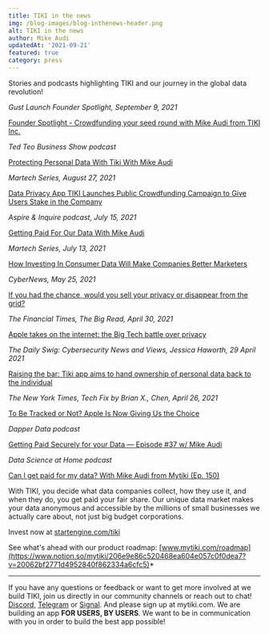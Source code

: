 ```yaml
---
title: TIKI in the news
img: /blog-images/blog-inthenews-header.png
alt: TIKI in the news
author: Mike Audi
updatedAt: '2021-09-21'
featured: true
category: press
--- 
```


Stories and podcasts highlighting TIKI and our journey in the global data revolution!

*Gust Launch Founder Spotlight, September 9, 2021*

[Founder Spotlight - Crowdfunding your seed round with Mike Audi from TIKI Inc.](https://gust.com/launch/blog/crowdfunding-your-seed-round-mike-audi-tiki)

*Ted Teo Business Show podcast*

[Protecting Personal Data With Tiki With Mike Audi](https://tedteo.com/protecting-personal-data-with-tiki-with-mike-audi/)

*Martech Series, August 27, 2021*

[Data Privacy App TIKI Launches Public Crowdfunding Campaign to Give Users Stake in the Company](https://martechseries.com/analytics/data-management-platforms/privacy-and-regulations/data-privacy-app-tiki-launches-public-crowdfunding-campaign/?fbclid=IwAR2eehWRtAexjHvCBX-faMS5Yr7H--o5kM3e1n4RXz1IdFsvCgeIuOCCzu0)

*Aspire & Inquire podcast, July 15, 2021*

[Getting Paid For Our Data With Mike Audi](https://aspireandinquire.com/podcast/54-getting-paid-for-our-data-with-mike-audi)

*Martech Series, July 13, 2021*

[How Investing In Consumer Data Will Make Companies Better Marketers](https://martechseries.com/mts-insights/guest-authors/investing-consumer-data-will-make-companies-better-marketers)

*CyberNews, May 25, 2021*

[If you had the chance, would you sell your privacy or disappear from the grid?](https://cybernews.com/privacy/if-you-had-the-chance-would-you-sell-your-privacy-or-disappear-from-the-grid)

*The Financial Times, The Big Read, April 30, 2021*

[Apple takes on the internet: the Big Tech battle over privacy](https://www.ft.com/content/3cabd134-0271-4783-8f0e-a17bb682afbe)

*The Daily Swig: Cybersecurity News and Views, Jessica Haworth, 29 April 2021* 

[Raising the bar: Tiki app aims to hand ownership of personal data back to the individual](https://portswigger.net/daily-swig/raising-the-bar-tiki-app-aims-to-hand-ownership-of-personal-data-back-to-the-individual)

*The New York Times, Tech Fix by Brian X., Chen, April 26, 2021*

[To Be Tracked or Not? Apple Is Now Giving Us the Choice](https://www.nytimes.com/2021/04/26/technology/personaltech/apple-app-tracking-transparency.html)

*Dapper Data podcast*

[Getting Paid Securely for your Data — Episode #37 w/ Mike Audi](https://podcasts.apple.com/us/podcast/getting-paid-securely-for-your-data-episode-37-w-mike-audi/id1472228062?i=1000519872327)

*Data Science at Home podcast*

[Can I get paid for my data? With Mike Audi from Mytiki (Ep. 150)](https://podcasts.apple.com/us/podcast/can-i-get-paid-for-my-data-with-mike-andi-from-mytiki-ep-150/id1069871378?i=1000518942678)

With TIKI, you decide what data companies collect, how they use it, and when they do, you get paid your fair share. Our unique data market makes your data anonymous and accessible by the millions of small businesses we actually care about, not just big budget corporations. 

Invest now at [startengine.com/tiki](https://www.startengine.com/tiki)

See what's ahead with our product roadmap: [www.mytiki.com/roadmap](https://www.notion.so/mytiki/206e9e86c520468ea604e057c0f0dea7?v=20062bf2771d4952840f862334a6cfc5)*

*****

If you have any questions or feedback or want to get more involved at we build TIKI, join us directly in our community channels or reach out to chat!
[Discord](https://discord.com/invite/evjYQq48Be), [Telegram](https://t.me/mytikiapp) or [Signal](https://signal.group/#CjQKIA66Eq2VHecpcCd-cu-dziozMRSH3EuQdcZJNyMOYNi5EhC0coWtjWzKQ1dDKEjMqhkP). And please sign up at mytiki.com.
We are building an app **FOR USERS, BY USERS**. We want to be in communication with you in order to build the best app possible!
